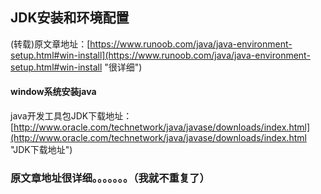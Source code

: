 ## JDK安装和环境配置
(转载)原文章地址：[https://www.runoob.com/java/java-environment-setup.html#win-install](https://www.runoob.com/java/java-environment-setup.html#win-install "很详细")

#### window系统安装java

java开发工具包JDK下载地址：[http://www.oracle.com/technetwork/java/javase/downloads/index.html](http://www.oracle.com/technetwork/java/javase/downloads/index.html "JDK下载地址")


### 原文章地址很详细。。。。。。。（我就不重复了）